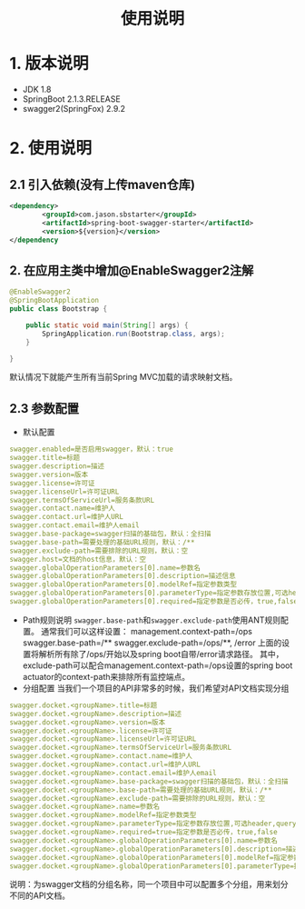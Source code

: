 # <center>使用说明</center>
# 1. 版本说明
- JDK 1.8
- SpringBoot 2.1.3.RELEASE
- swagger2(SpringFox) 2.9.2

# 2. 使用说明
## 2.1 引入依赖(没有上传maven仓库)
```xml
<dependency>
	    <groupId>com.jason.sbstarter</groupId>
        <artifactId>spring-boot-swagger-starter</artifactId>
	    <version>${version}</version>
</dependency
```
## 2. 在应用主类中增加@EnableSwagger2注解
```java
@EnableSwagger2
@SpringBootApplication
public class Bootstrap {

    public static void main(String[] args) {
        SpringApplication.run(Bootstrap.class, args);
    }

}
```
默认情况下就能产生所有当前Spring MVC加载的请求映射文档。

## 2.3 参数配置
- 默认配置
```yaml
swagger.enabled=是否启用swagger，默认：true
swagger.title=标题
swagger.description=描述
swagger.version=版本
swagger.license=许可证
swagger.licenseUrl=许可证URL
swagger.termsOfServiceUrl=服务条款URL
swagger.contact.name=维护人
swagger.contact.url=维护人URL
swagger.contact.email=维护人email
swagger.base-package=swagger扫描的基础包，默认：全扫描
swagger.base-path=需要处理的基础URL规则，默认：/**
swagger.exclude-path=需要排除的URL规则，默认：空
swagger.host=文档的host信息，默认：空
swagger.globalOperationParameters[0].name=参数名
swagger.globalOperationParameters[0].description=描述信息
swagger.globalOperationParameters[0].modelRef=指定参数类型
swagger.globalOperationParameters[0].parameterType=指定参数存放位置,可选header,query,path,body.form
swagger.globalOperationParameters[0].required=指定参数是否必传，true,false
```
- Path规则说明
`swagger.base-path`和`swagger.exclude-path`使用ANT规则配置。
通常我们可以这样设置：
management.context-path=/ops
swagger.base-path=/**
swagger.exclude-path=/ops/**, /error
上面的设置将解析所有除了/ops/开始以及spring boot自带/error请求路径。
其中，exclude-path可以配合management.context-path=/ops设置的spring boot actuator的context-path来排除所有监控端点。
- 分组配置
当我们一个项目的API非常多的时候，我们希望对API文档实现分组
```yaml
swagger.docket.<groupName>.title=标题
swagger.docket.<groupName>.description=描述
swagger.docket.<groupName>.version=版本
swagger.docket.<groupName>.license=许可证
swagger.docket.<groupName>.licenseUrl=许可证URL
swagger.docket.<groupName>.termsOfServiceUrl=服务条款URL
swagger.docket.<groupName>.contact.name=维护人
swagger.docket.<groupName>.contact.url=维护人URL
swagger.docket.<groupName>.contact.email=维护人email
swagger.docket.<groupName>.base-package=swagger扫描的基础包，默认：全扫描
swagger.docket.<groupName>.base-path=需要处理的基础URL规则，默认：/**
swagger.docket.<groupName>.exclude-path=需要排除的URL规则，默认：空
swagger.docket.<groupName>.name=参数名
swagger.docket.<groupName>.modelRef=指定参数类型
swagger.docket.<groupName>.parameterType=指定参数存放位置,可选header,query,path,body.form
swagger.docket.<groupName>.required=true=指定参数是否必传，true,false
swagger.docket.<groupName>.globalOperationParameters[0].name=参数名
swagger.docket.<groupName>.globalOperationParameters[0].description=描述信息
swagger.docket.<groupName>.globalOperationParameters[0].modelRef=指定参数存放位置,可选header,query,path,body.form
swagger.docket.<groupName>.globalOperationParameters[0].parameterType=指定参数是否必传，true,false
```
说明：<groupName>为swagger文档的分组名称，同一个项目中可以配置多个分组，用来划分不同的API文档。